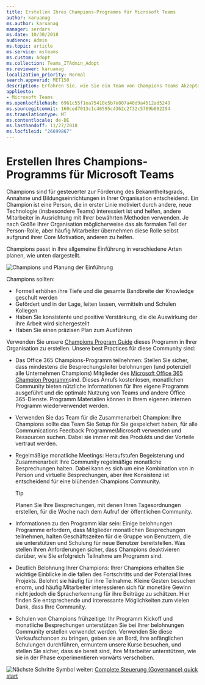 ```yaml
---
title: Erstellen Ihres Champions-Programms für Microsoft Teams
author: karuanag
ms.author: karuanag
manager: serdars
ms.date: 10/30/2018
audience: Admin
ms.topic: article
ms.service: msteams
ms.custom: Adopt
ms.collection: Teams_ITAdmin_Adopt
ms.reviewer: karuanag
localization_priority: Normal
search.appverid: MET150
description: Erfahren Sie, wie Sie ein Team von Champions Teams Akzeptanz fördern Schulen.
appliesto:
- Microsoft Teams
ms.openlocfilehash: 6961c55f1ea75410e5b7e807a40d9a4512ad5249
ms.sourcegitcommit: 160ced7013c1c46595c4362c2f32c5769b082294
ms.translationtype: MT
ms.contentlocale: de-DE
ms.lasthandoff: 11/27/2018
ms.locfileid: "26699867"
---
```

# <a name="create-your-champions-program-for-microsoft-teams"></a>Erstellen Ihres Champions-Programms für Microsoft Teams

Champions sind für gesteuerter zur Förderung des Bekanntheitsgrads, Annahme und Bildungseinrichtungen in Ihrer Organisation entscheidend. Ein Champion ist eine Person, die in erster Linie motiviert durch andere, neue Technologie (insbesondere Teams) interessiert ist und helfen, andere Mitarbeiter in Ausrichtung mit Ihrer bewährten Methoden verwenden. Je nach Größe Ihrer Organisation möglicherweise das als formalen Teil der Person-Rolle, aber häufig Mitarbeiter übernehmen diese Rolle selbst aufgrund ihrer Core Motivation, anderen zu helfen.

Champions passt in Ihre allgemeine Einführung in verschiedene Arten planen, wie unten dargestellt.

![Champions und Planung der Einführung](media/teams-adoption-champions.png)

Champions sollten:

- Formell erhöhen ihre Tiefe und die gesamte Bandbreite der Knowledge geschult werden
- Gefördert und in der Lage, leiten lassen, vermitteln und Schulen Kollegen
- Haben Sie konsistente und positive Verstärkung, die die Auswirkung der ihre Arbeit wird sichergestellt
- Haben Sie einen präzisen Plan zum Ausführen

Verwenden Sie unsere [Champions Program Guide](https://go.microsoft.com/fwlink/?linkid=854665) dieses Programm in Ihrer Organisation zu erstellen. Unsere best Practices für diese Community sind:

- Das Office 365 Champions-Programm teilnehmen: Stellen Sie sicher, dass mindestens die Besprechungsleiter belohnungen (und potenziell alle Unternehmen Champions) Mitglieder des [Microsoft Office 365 Champion Programm](https://aka.ms/O365Champions)sind. Dieses Anrufs kostenlosen, monatlichen Community bieten nützliche Informationen für Ihre eigene Programm ausgeführt und die optimale Nutzung von Teams und andere Office 365-Dienste. Programm Materialien können in Ihrem eigenen internen Programm wiederverwendet werden.

- Verwenden Sie das Team für die Zusammenarbeit Champion: Ihre Champions sollte das Team Sie Setup für Sie gespeichert haben, für alle Communications Feedback Programme\Microsoft verwenden und Ressourcen suchen.  Dabei sie immer mit des Produkts und der Vorteile vertraut werden.

- Regelmäßige monatliche Meetings: Heraufstufen Begeisterung und Zusammenarbeit Ihre Community regelmäßige monatliche Besprechungen halten. Dabei kann es sich um eine Kombination von in Person und virtuelle Besprechungen, aber ihre Konsistenz ist entscheidend für eine blühenden Champions Community.

    > [!TIP]
    > Planen Sie Ihre Besprechungen, mit denen Ihren Tagesordnungen erstellen, für die Woche nach dem Aufruf der öffentlichen Community. 

- Informationen zu den Programm klar sein: Einige belohnungen Programme erfordern, dass Mitglieder monatlichen Besprechungen teilnehmen, halten Geschäftszeiten für die Gruppe von Benutzern, die sie unterstützen und Schulung für neue Benutzer bereitstellen. Was stellen Ihren Anforderungen sicher, dass Champions deaktivieren darüber, wie Sie erfolgreich Teilnahme am Programm sind.

- Deutlich Belohnung Ihrer Champions: Ihrer Champions erhalten Sie wichtige Einblicke in die fallen des Fortschritts und der Potenzial Ihres Projekts. Belohnt sie häufig für ihre Teilnahme. Kleine Gesten besuchen enorm, und häufig Mitarbeiter interessieren sich für monetäre Gewinn nicht jedoch die Spracherkennung für ihre Beiträge zu schätzen. Hier finden Sie entsprechende und interessante Möglichkeiten zum vielen Dank, dass Ihre Community. 

- Schulen von Champions frühzeitige: Ihr Programm Kickoff und monatliche Besprechungen unterstützen Sie bei Ihrer belohnungen Community erstellen verwendet werden. Verwenden Sie diese Verkaufschancen zu bringen, geben sie an Bord, ihre anfänglichen Schulungen durchführen, ermuntern unsere Kurse besuchen, und stellen Sie sicher, dass sie bereit sind, ihre Mitarbeiter unterstützen, wie sie in der Phase experimentieren vorwärts verschoben.  

![Nächste Schritte Symbol](media/teams-adoption-next-icon.png) weiter: [Complete Steuerung (Governance) quick start](teams-adoption-governance-quick-start.md)

